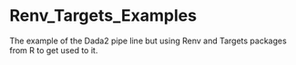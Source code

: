 # Renv_Targets_Examples
The example of the Dada2 pipe line but using Renv and Targets packages from R to get used to it.
